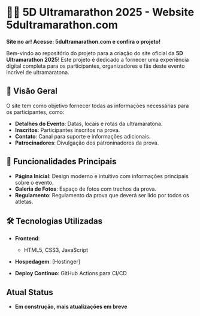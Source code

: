 # 🏃‍♂️ 5D Ultramarathon 2025 - Website 5dultramarathon.com

**Site no ar! Acesse: 5dultramarathon.com e confira o projeto!**

Bem-vindo ao repositório do projeto para a criação do site oficial da **5D Ultramarathon 2025**! Este projeto é dedicado a fornecer uma experiência digital completa para os participantes, organizadores e fãs deste evento incrível de ultramaratona.

## 🌟 Visão Geral

O site tem como objetivo fornecer todas as informações necessárias para os participantes, como:

- **Detalhes do Evento**: Datas, locais e rotas da ultramaratona.
- **Inscritos**: Participantes inscritos na prova.
- **Contato**: Canal para suporte e informações adicionais.
- **Patrocinadores**: Divulgação dos patroninadores da prova.

## 📑 Funcionalidades Principais

- **Página Inicial**: Design moderno e intuitivo com informações principais sobre o evento.
- **Galeria de Fotos**: Espaço de fotos com trechos da prova.
- **Regulamento**: Regulamento da prova que deverá ser lido por todos os atletas.

## 🛠️ Tecnologias Utilizadas

- **Frontend**: 
  - HTML5, CSS3, JavaScript

- **Hospedagem**: [Hostinger]

- **Deploy Contínuo**: GitHub Actions para CI/CD

## Atual Status
- **Em construção, mais atualizações em breve**

